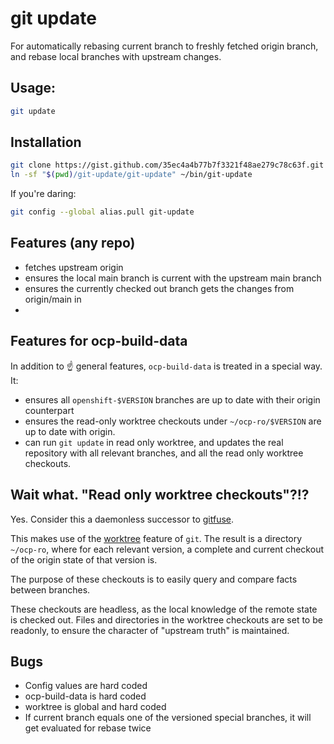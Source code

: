 # git update

For automatically rebasing current branch to freshly fetched origin branch, and rebase local branches with upstream changes.

## Usage:
```sh
git update
```

## Installation
```sh
git clone https://gist.github.com/35ec4a4b77b7f3321f48ae279c78c63f.git git-update
ln -sf "$(pwd)/git-update/git-update" ~/bin/git-update
```

If you're daring:
```sh
git config --global alias.pull git-update
```

## Features (any repo)
- fetches upstream origin
- ensures the local main branch is current with the upstream main branch
- ensures the currently checked out branch gets the changes from origin/main in
- 

## Features for ocp-build-data
In addition to ☝ general features, `ocp-build-data` is treated in a special way.
It:
- ensures all `openshift-$VERSION` branches are up to date with their origin
  counterpart
- ensures the read-only worktree checkouts under `~/ocp-ro/$VERSION` are up to
  date with origin.
- can run `git update` in read only worktree, and updates the real repository
  with all relevant branches, and all the read only worktree checkouts.

## Wait what. "Read only worktree checkouts"?!?
Yes. Consider this a daemonless successor to [gitfuse](https://github.com/joepvd/gitfuse).

This makes use of the [worktree](https://git-scm.com/docs/git-worktree) feature of `git`. The result is a directory `~/ocp-ro`, where for each relevant version, a complete and current checkout of the origin state of that version is.

The purpose of these checkouts is to easily query and compare facts between
branches.

These checkouts are headless, as the local knowledge of the remote state is
checked out. Files and directories in the worktree checkouts are set to be
readonly, to ensure the character of "upstream truth" is maintained.

## Bugs
- Config values are hard coded
- ocp-build-data is hard coded
- worktree is global and hard coded
- If current branch equals one of the versioned special branches, it will get
  evaluated for rebase twice
